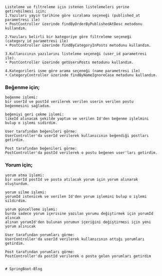 
    Listeleme ve filtreleme için istenen listelemeleri yerine getirebilmesi için;
    1.Yazıları yayın tarihine göre sıralama seçeneği (published_at parametresi ile)
    • PostController üzerinde findByOrderByPublishedAtDesc metodonu kullandım.

    2.Yazıları belirli bir kategoriye göre filtreleme seçeneği (category_id parametresi ile)
    • PostController üzerinde findByCategoryInPosts metodunu kullandım.

    3.Kullanıcının yazılarını listeleme seçeneği (user_id parametresi ile).
    • PostController üzerinde getUsersPosts metodunu kullandım.

    4.Kategorileri isme göre arama seçeneği (name parametresi ile)
    • CategoryController üzerinde findByNameIgnoreCase metodunu kullandım.
    
### Beğenme için;
    beğenme işlemi:
    bir userId ve postId verilerek verilen userin verilen postu beğenmesini sağladım.

    beğeniyi geri çekme işlemi:
    likeId alınacak şekilde yaptım ve verilen Id'den beğenme işlelmini bulup o işlemi sidirdim.

    User tarafından beğenileri görme:
    UserController'da userId verilerek kullanıcının beğendiği postları getirdim.

    Post tarafından beğenileri görme:
    PostController'da postId verilerek o postu beğenen user'ları getirdim.

### Yorum için;
    yorum atma işlemi:
    bir userId postId ve posta atılacak yorum için yorum alınarak oluşturdum.
    
    yorum silme işlemi:
    yorumId istenicek ve verilen Id'den yorum işlemini bulup o işlemi sildirdim.

    yorum güncelleme işlemi:
    burda sadece yorum içerisine yazılan yorumu değiştirmek için yorumId alıncak 
    alınan yorumId'den bulunan yorumun içeriğini değiştirmesi için yeni yorum alınıcak

    User tarafından yorumları görme:
    UserController'da userId verilerek kullanıcının attığı yorumları getirdim.

    Post tarafından yorumları görme:
    PostController'da postId verilerek o posta gelen yorumları getirdim

    
    #   S p r i n g B o o t - B l o g  
 